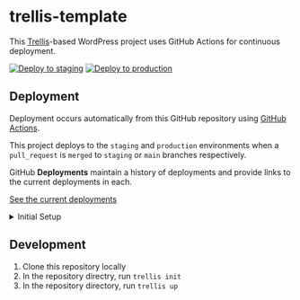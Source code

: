 # trellis-template

This [Trellis](https://roots.io/trellis/)-based WordPress project uses GitHub Actions for continuous deployment.

[![Deploy to staging](https://github.com/MWDelaney/trellis-template/actions/workflows/deploy-staging.yml/badge.svg?branch=staging)](https://github.com/MWDelaney/trellis-template/actions/workflows/deploy-staging.yml) [![Deploy to production](https://github.com/MWDelaney/trellis-template/actions/workflows/deploy-production.yml/badge.svg)](https://github.com/MWDelaney/trellis-template/actions/workflows/deploy-production.yml)

## Deployment

Deployment occurs automatically from this GitHub repository using [GitHub Actions](https://github.com/features/actions).

This project deploys to the `staging` and `production` environments when a `pull_request` is `merged` to `staging` or `main` branches respectively.

GitHub **Deployments** maintain a history of deployments and provide links to the current deployments in each.

[See the current deployments](https://github.com/MWDelaney/trellis-template/deployments)

<details>
<summary>Initial Setup</summary>

_Note: these instructions presume your `staging` and `production` environments (servers) and DNS are already configured._

### System Requirements

* [Trellis CLI](https://github.com/roots/trellis-cli)
* [Github CLI](https://cli.github.com)

### 1. Create a new Trellis project in this repository

```bash
trellis new --force .
```

### 2. Update Trellis config for your project

* Update your new Trellis project's [wordpress_sites.yml files](https://roots.io/trellis/docs/wordpress-sites/)
* Update your new Trellis project's `hosts` files
* (Optional) If your project uses private composer repositories, add [Composer authentications](https://roots.io/trellis/docs/composer-http-basic-authentication/) to your new Trellis project's `vault.yml` files.
* **IMPORTANT**: Run `trellis vault encrypt` to encrypt your project's vaults.
* Run `trellis alias` update `site/wp-cli.yml` as instructed.

### 3. Create GitHub Secrets

Deployment relies on 4 GitHub secrets:

Modify and run the following to generate these secrets:

```bash
trellis key generate && gh secret set ANSIBLE_VAULT_PASSWORD -b $(cat trellis/.vault_pass) && gh secret set TRELLIS_SITE_SLUG -b example.com
```

#### Secrets

* `TRELLIS_DEPLOY_SSH_PRIVATE_KEY` - A private key used by GitHub to connect to your environments.
* `TRELLIS_DEPLOY_SSH_KNOWN_HOSTS` - `known_hosts` keys for your environments.
* `ANSIBLE_VAULT_PASSWORD` - Your new Trellis project's [vault password](https://roots.io/trellis/docs/vault/).
* `TRELLIS_SITE_SLUG` - The slug from your new Trellis project's `wordpress_sites.yml` file.

### 4. Grant workflow permissions

 1. In this repository, navigate to `Settings` -> `Actions` -> `General` -> `Workflow Permissions`.
 2. Enable "read and write" permissions.

### 5. Provision your environments

Modify and run tun the following to provision your `staging` and `production` environments:

```bash
git add . && git commit -m "🎉 Initial commit" && git push && trellis provision staging && trellis provision production && git checkout -b staging && git push --set-upstream origin staging && git checkout main && && trellis deploy staging && trellis deploy production && cd site && wp @staging core install --url=example.com --title="Example" --admin_user=admin --admin_email=admin@example.com && wp @production core install --url=example.com --title="Example" --admin_user=admin --admin_email=admin@example.com && cd ..
```

</details>

## Development

1) Clone this repository locally
2) In the repository directry, run `trellis init`
3) In the repository directory, run `trellis up`
